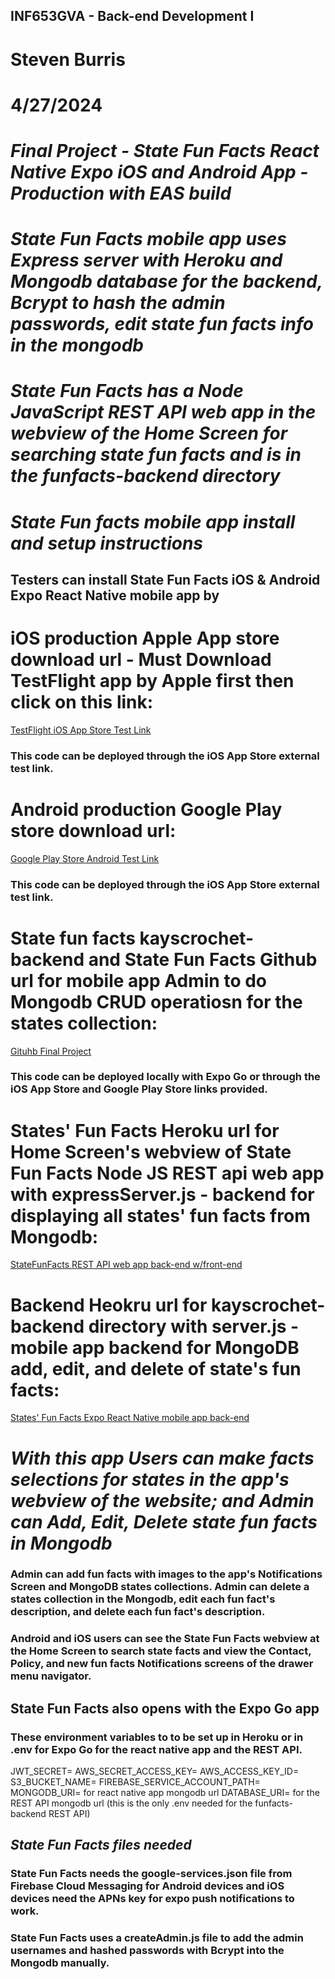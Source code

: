 ## INF653GVA - Back-end Development I
# Steven Burris
# 4/27/2024
# *Final Project - State Fun Facts React Native Expo iOS and Android App - Production with EAS build*
# *State Fun Facts mobile app uses Express server with Heroku and Mongodb database for the backend, Bcrypt to hash the admin passwords, edit state fun facts info in the mongodb*
# *State Fun Facts has a Node JavaScript REST API web app in the webview of the Home Screen for searching state fun facts and is in the funfacts-backend directory*

# *State Fun facts mobile app install and setup instructions*
## Testers can install State Fun Facts iOS & Android Expo React Native mobile app by 

# iOS production Apple App store download url - Must Download TestFlight app by Apple first then click on this link: 
[TestFlight iOS App Store Test Link](https://testflight.apple.com/join/PDHOblFr)
### This code can be deployed through the iOS App Store external test link.

# Android production Google Play store download url: 
[Google Play Store Android Test Link](https://testflight.apple.com/join/PDHOblFr)
### This code can be deployed through the iOS App Store external test link.

# State fun facts kayscrochet-backend and State Fun Facts Github url for mobile app Admin to do Mongodb CRUD operatiosn for the states collection: 
[Gituhb Final Project]()
### This code can be deployed locally with Expo Go or through the iOS App Store and Google Play Store links provided.

# States' Fun Facts Heroku url for Home Screen's webview of State Fun Facts Node JS REST api web app with expressServer.js - backend for displaying all states' fun facts from Mongodb:
[StateFunFacts REST API web app back-end w/front-end](https://statefunfactsapp-8b273eab827f.herokuapp.com)

# Backend Heokru url for kayscrochet-backend directory with server.js -  mobile app backend for MongoDB add, edit, and delete of state's fun facts:
[States' Fun Facts Expo React Native mobile app back-end ](https://statefunfactsmobileapp-0911da4049ba.herokuapp.com)

# *With this app Users can make facts selections for states in the app's webview of the website; and Admin can Add, Edit, Delete state fun facts in Mongodb*

### Admin can add fun facts with images to the app's Notifications Screen and MongoDB states collections. Admin can delete a states collection in the Mongodb, edit each fun fact's description, and delete each fun fact's description.

### Android and iOS users can see the State Fun Facts webview at the Home Screen to search state facts and view the Contact, Policy, and new fun facts Notifications screens of the drawer menu navigator.

## State Fun Facts also opens with the Expo Go app

### These environment variables to to be set up in Heroku or in .env for Expo Go for the react native app and the REST API.
JWT_SECRET=
AWS_SECRET_ACCESS_KEY=
AWS_ACCESS_KEY_ID=
S3_BUCKET_NAME=
FIREBASE_SERVICE_ACCOUNT_PATH=
MONGODB_URI= for react native app mongodb url
DATABASE_URI= for the REST API mongodb url (this is the only .env needed for the funfacts-backend REST API)

## *State Fun Facts files needed*
### State Fun Facts needs the google-services.json file from Firebase Cloud Messaging for Android devices and iOS devices need the APNs key for expo push notifications to work.

### State Fun Facts uses a createAdmin.js file to add the admin usernames and hashed passwords with Bcrypt into the Mongodb manually.
